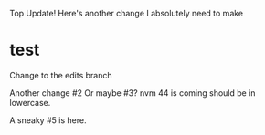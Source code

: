Top Update!
Here's another change I absolutely need to make
# test
Change to the edits branch

Another change #2 
Or maybe #3?
nvm 44 is coming should be in lowercase.

A sneaky #5 is here.
